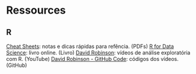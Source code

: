 # Ressources
 
## R
[Cheat Sheets](https://github.com/jhklarcher/ressources/tree/master/cheat_sheets/R): notas e dicas rápidas para refência. (PDFs)
[R for Data Science](https://r4ds.had.co.nz/): livro online. (Livro)
[David Robinson](https://www.youtube.com/user/safe4democracy/videos): vídeos de análise exploratória com R. (YouTube)
[David Robinson - GitHub Code](https://github.com/dgrtwo/data-screencasts): códigos dos vídeos. (GitHub)
